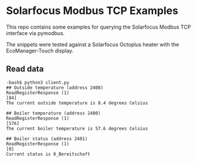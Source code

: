 # Solarfocus Modbus TCP Examples

This repo contains some examples for querying the Solarfocus Modbus TCP interface via pymodbus.

The snippets were tested against a Solarfocus Octoplus heater with the EcoManager-Touch display.

## Read data

```
-bash$ python3 client.py 
## Outside temperature (address 2408)
ReadRegisterResponse (1)
[84]
The current outside temperature is 8.4 degrees Celsius

## Boiler temperature (address 2400)
ReadRegisterResponse (1)
[576]
The current boiler temperature is 57.6 degrees Celsius

## Boiler status (address 2401)
ReadRegisterResponse (1)
[0]
Current status is 0_Bereitschaft
```
